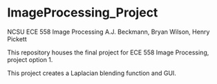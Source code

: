 # ImageProcessing_Project

NCSU ECE 558 Image Processing
A.J. Beckmann, Bryan Wilson, Henry Pickett

This repository houses the final project for ECE 558 Image Processing, project option 1. 

This project creates a Laplacian blending function and GUI.
